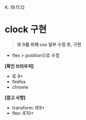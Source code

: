 K. 19.11.12

# clock 구현

> **IE 9를 위해 css 일부 수정 후, 구현**
* flex > position으로 수정

**[확인 브라우저]**
* IE 9+
* firefox
* chrome


**[참고 사항]**
* transform: IE9+
* flex: IE10+

